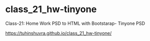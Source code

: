 # class_21_hw-tinyone
Class-21: Home Work PSD to HTML with Bootstarap- Tinyone PSD

https://tuhinshuvra.github.io/class_21_hw-tinyone/
